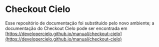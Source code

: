 Checkout Cielo
==============

Esse repositório de documentação foi substituído pelo novo ambiente; a documentação do Checkout Cielo pode ser encontrada em [https://developercielo.github.io/manual/checkout-cielo](https://developercielo.github.io/manual/checkout-cielo)

